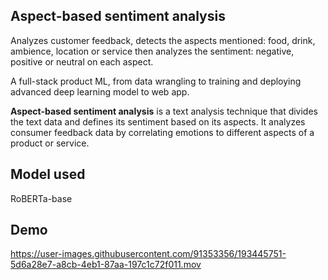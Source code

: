 ## Aspect-based sentiment analysis

Analyzes customer feedback, detects the aspects mentioned: food, drink, ambience, location or service then analyzes the sentiment: negative, positive or neutral on each aspect. 

A full-stack product ML, from data wrangling to training and deploying advanced deep learning model to web app.

**Aspect-based sentiment analysis**  is a text analysis technique that divides the text data and defines its sentiment based on its aspects. It analyzes consumer feedback data by correlating emotions to different aspects of a product or service.

## Model used 

RoBERTa-base

## Demo


https://user-images.githubusercontent.com/91353356/193445751-5d6a28e7-a8cb-4eb1-87aa-197c1c72f011.mov





